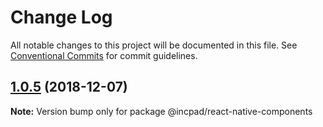 # Change Log

All notable changes to this project will be documented in this file.
See [Conventional Commits](https://conventionalcommits.org) for commit guidelines.

## [1.0.5](https://gitee.com/brokenMoon/Incpad/compare/@incpad/react-native-components@1.0.4...@incpad/react-native-components@1.0.5) (2018-12-07)

**Note:** Version bump only for package @incpad/react-native-components
